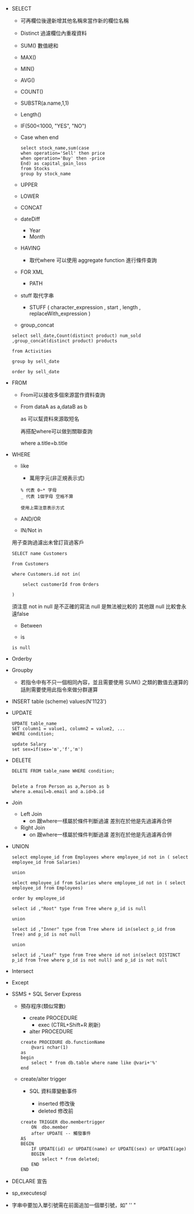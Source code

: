 * SELECT
    * 可再欄位後邊新增其他名稱來當作新的欄位名稱
    * Distinct 過濾欄位內重複資料

    * SUM() 數值總和
    * MAX()
    * MIN()
    * AVG()
    * COUNT()
    * SUBSTR(a.name,1,1)
    * Length()
    * IF(500<1000, "YES", "NO")
    * Case when end

        ```
        select stock_name,sum(case
        when operation='Sell' then price
        when operation='Buy' then -price
        End) as capital_gain_loss  
        from Stocks 
        group by stock_name 
        ```

    * UPPER
    * LOWER
    * CONCAT
    * dateDiff
        * Year
        * Month
    * HAVING
        * 取代where 可以使用 aggregate function 進行條件查詢
    
    * FOR XML 
        * PATH

    * stuff 取代字串
        * STUFF ( character_expression , start , length , replaceWith_expression )  
    * group_concat

    ```
    select sell_date,Count(distinct product) num_sold ,group_concat(distinct product) products

    from Activities

    group by sell_date

    order by sell_date
    ```

* FROM
    * From可以接收多個來源當作資料查詢
    * From dataA as a,dataB as b

        as 可以幫資料來源取短名
        
        再搭配where可以做到關聯查詢
        
        where a.title=b.title

* WHERE 
    * like
        * 萬用字元(非正規表示式)

        ```
        % 代表 0~* 字母
        _ 代表 1個字母 空格不算

        使用上需注意表示方式

        ```

    * AND/OR

    * IN/Not in

    用子查詢過濾出未曾訂貨過客戶

    ```
    SELECT name Customers 

    From Customers

    where Customers.id not in(

        select customerId from Orders 

    )
    ```
    須注意 not in null 是不正確的寫法
    null 是無法被比較的 其他跟 null 比較會永遠false

    * Between

    * is

    ```
    is null
    ```
    
* Orderby

* Groupby
    * 若指令中有不只一個相同內容，並且需要使用 SUM() 之類的數值去運算的話則需要使用此指令來做分群運算


* INSERT table (scheme) values(N'1123')

* UPDATE 

    ```
    UPDATE table_name
    SET column1 = value1, column2 = value2, ...
    WHERE condition; 

    update Salary
    set sex=if(sex='m','f','m')
    ```

* DELETE

    ```
    DELETE FROM table_name WHERE condition;


    Delete a from Person as a,Person as b
    where a.email=b.email and a.id>b.id

    ```

* Join
    * Left Join
        * on 跟where一樣屬於條件判斷過濾 差別在於他是先過濾再合併
    * Right Join
        * on 跟where一樣屬於條件判斷過濾 差別在於他是先過濾再合併

* UNION 

    ```
    select employee_id from Employees where employee_id not in ( select employee_id from Salaries)

    union

    select employee_id from Salaries where employee_id not in ( select employee_id from Employees)

    order by employee_id
    ```

    ```
    select id ,"Root" type from Tree where p_id is null

    union

    select id ,"Inner" type from Tree where id in(select p_id from Tree) and p_id is not null

    union

    select id ,"Leaf" type from Tree where id not in(select DISTINCT p_id from Tree where p_id is not null) and p_id is not null
    ```

* Intersect
* Except


* SSMS + SQL Server Express
    * 預存程序(類似常數)
        * create PROCEDURE
            * exec (CTRL+Shift+R 刷新)
        * alter PROCEDURE 
        
        ```
        create PROCEDURE db.functionName
	        @vari nchar(1)
        as
        begin
	        select * from db.table where name like @vari+'%'
        end

        ```
    * create/alter trigger
        * SQL 資料庫變動事件

            * inserted 修改後
            * deleted 修改前

        ```
        create TRIGGER dbo.membertrigger
            ON  dbo.member
            after UPDATE -- 觸發事件
        AS 
        BEGIN
            IF UPDATE(id) or UPDATE(name) or UPDATE(sex) or UPDATE(age)
            BEGIN
                select * from deleted;
            END
        END
        ```


* DECLARE 宣告



* sp_executesql 


* 字串中要加入單引號需在前面追加一個單引號，如" '' "
